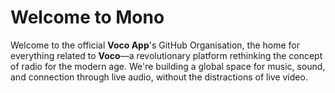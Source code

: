 # Welcome to Mono

Welcome to the official **Voco App**'s GitHub Organisation, the home for everything related to **Voco**—a revolutionary platform rethinking the concept of radio for the modern age. We're building a global space for music, sound, and connection through live audio, without the distractions of live video.


